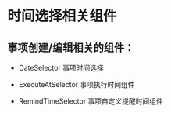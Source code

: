 # 时间选择相关组件

## 事项创建/编辑相关的组件：

- DateSelector 事项时间选择

- ExecuteAtSelector 事项执行时间组件

- RemindTimeSelector 事项自定义提醒时间组件
